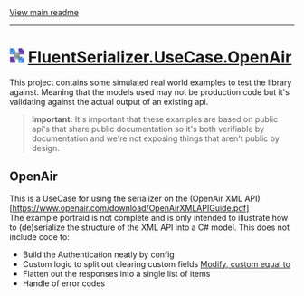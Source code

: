 ﻿[//]: # (Header)

<a href="https://github.com/Marvin-Brouwer/FluentSerializer#readme">
  View main readme
</a><hr/>
<h1>
    <img alt="icon" width="26" height="26"
        src="https://github.com/Marvin-Brouwer/FluentSerializer/raw/main/doc/logo/Logo.default.optimized.svg" />
    <a href="https://github.com/Marvin-Brouwer/FluentSerializer/src/FluentSerializer.UseCase.OpenAir/Readme.md#readme">
        FluentSerializer.UseCase.OpenAir
    </a>
</h1>

[//]: # (Body)

This project contains some simulated real world examples to test the library against.
Meaning that the models used may not be production code but it's validating against the actual output of an existing api.

> **Important:** It's important that these examples are based on public api's that share public documentation so it's both verifiable by documentation
> and we're not exposing things that aren't public by design.

## OpenAir

This is a UseCase for using the serializer on the (OpenAir XML API)[https://www.openair.com/download/OpenAirXMLAPIGuide.pdf]  
The example portraid is not complete and is only intended to illustrate how to (de)serialize the structure of the XML API into a C# model.
This does not include code to:
- Build the Authentication neatly by config
- Custom logic to split out clearing custom fields [Modify, custom equal to](https://www.openair.com/download/OpenAirXMLAPIGuide.pdf#page=56)
- Flatten out the responses into a single list of items
- Handle of error codes
